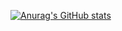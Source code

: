 [![Anurag's GitHub stats](https://github-readme-stats.vercel.app/api?username=MojtabaFaal)](https://github.com/anuraghazra/github-readme-stats)
